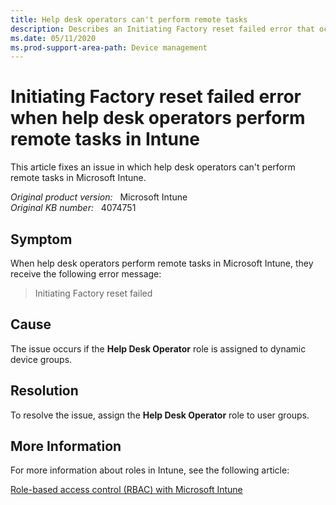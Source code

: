```yaml
---
title: Help desk operators can't perform remote tasks
description: Describes an Initiating Factory reset failed error that occurs when Intune help desk operators perform remote tasks.
ms.date: 05/11/2020
ms.prod-support-area-path: Device management
---
```

# Initiating Factory reset failed error when help desk operators perform remote tasks in Intune

This article fixes an issue in which help desk operators can't perform remote tasks in Microsoft Intune.

_Original product version:_ &nbsp; Microsoft Intune  
_Original KB number:_ &nbsp; 4074751

## Symptom

When help desk operators perform remote tasks in Microsoft Intune, they receive the following error message:

> Initiating Factory reset failed

## Cause

The issue occurs if the **Help Desk Operator** role is assigned to dynamic device groups.

## Resolution

To resolve the issue, assign the **Help Desk Operator** role to user groups.

## More Information

For more information about roles in Intune, see the following article:

[Role-based access control (RBAC) with Microsoft Intune](/mem/intune/fundamentals/role-based-access-control)
